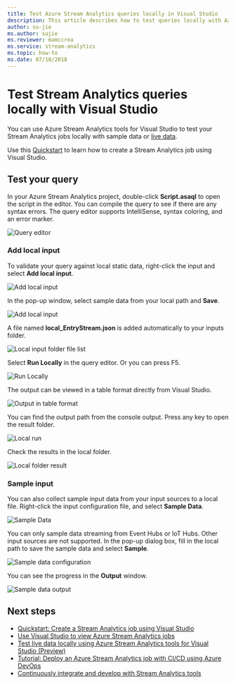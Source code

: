 ```yaml
---
title: Test Azure Stream Analytics queries locally in Visual Studio
description: This article describes how to test queries locally with Azure Stream Analytics Tools for Visual Studio.
author: su-jie
ms.author: sujie
ms.reviewer: mamccrea
ms.service: stream-analytics
ms.topic: how-to
ms.date: 07/10/2018
---
```


# Test Stream Analytics queries locally with Visual Studio

You can use Azure Stream Analytics tools for Visual Studio to test your Stream Analytics jobs locally with sample data or [live data](stream-analytics-live-data-local-testing.md). 

Use this [Quickstart](stream-analytics-quick-create-vs.md) to learn how to create a Stream Analytics job using Visual Studio.

## Test your query

In your Azure Stream Analytics project, double-click **Script.asaql** to open the script in the editor. You can compile the query to see if there are any syntax errors. The query editor supports IntelliSense, syntax coloring, and an error marker.

![Query editor](./media/stream-analytics-vs-tools-local-run/stream-analytics-tools-for-vs-query-01.png)
 
### Add local input

To validate your query against local static data, right-click the input and select **Add local input**.
   
![Add local input](./media/stream-analytics-vs-tools-local-run/stream-analytics-tools-for-vs-add-local-input-01.png)
   
In the pop-up window, select sample data from your local path and **Save**.
   
![Add local input](./media/stream-analytics-vs-tools-local-run/stream-analytics-tools-for-vs-add-local-input-02.png)
   
A file named **local_EntryStream.json** is added automatically to your inputs folder.
   
![Local input folder file list](./media/stream-analytics-vs-tools-local-run/stream-analytics-tools-for-vs-add-local-input-03.png)
   
Select **Run Locally** in the query editor. Or you can press F5.
   
![Run Locally](./media/stream-analytics-vs-tools-local-run/stream-analytics-tools-for-vs-local-run-01.png)
   
The output can be viewed in a table format directly from Visual Studio.

![Output in table format](./media/stream-analytics-vs-tools-local-run/stream-analytics-for-vs-local-result.png)

You can find the output path from the console output. Press any key to open the result folder.
   
![Local run](./media/stream-analytics-vs-tools-local-run/stream-analytics-tools-for-vs-local-run-02.png)
   
Check the results in the local folder.
   
![Local folder result](./media/stream-analytics-vs-tools-local-run/stream-analytics-tools-for-vs-local-run-03.png)
   

### Sample input
You can also collect sample input data from your input sources to a local file. Right-click the input configuration file, and select **Sample Data**. 

![Sample Data](./media/stream-analytics-vs-tools-local-run/stream-analytics-tools-for-vs-sample-data-01.png)

You can only sample data streaming from Event Hubs or IoT Hubs. Other input sources are not supported. In the pop-up dialog box, fill in the local path to save the sample data and select **Sample**.

![Sample data configuration](./media/stream-analytics-vs-tools-local-run/stream-analytics-tools-for-vs-sample-data-02.png)
 
You can see the progress in the **Output** window. 

![Sample data output](./media/stream-analytics-vs-tools-local-run/stream-analytics-tools-for-vs-sample-data-03.png)

## Next steps

* [Quickstart: Create a Stream Analytics job using Visual Studio](stream-analytics-quick-create-vs.md)
* [Use Visual Studio to view Azure Stream Analytics jobs](stream-analytics-vs-tools.md)
* [Test live data locally using Azure Stream Analytics tools for Visual Studio (Preview)](stream-analytics-live-data-local-testing.md)
* [Tutorial: Deploy an Azure Stream Analytics job with CI/CD using Azure DevOps](stream-analytics-tools-visual-studio-cicd-vsts.md)
* [Continuously integrate and develop with Stream Analytics tools](stream-analytics-tools-for-visual-studio-cicd.md)
